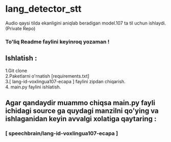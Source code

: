 # lang_detector_stt
Audio qaysi tilda ekanligini aniqlab beradigan model.107 ta til uchun ishlaydi.(Private Repo)

### To'liq Readme faylini keyinroq yozaman !   

## Ishlatish :
1.Git clone <br>
2.Paketlarni o'rnatish [requirements.txt] <br>
3.[ lang-id-voxlingua107-ecapa ] faylini zipdan chiqarish. <br>
4. main.py faylini ishlatish.

## Agar qandaydir muammo chiqsa main.py fayli ichidagi source ga quydagi manzilni qo'ying va ishlaganidan keyin avvalgi xolatiga qaytaring : 
### [ speechbrain/lang-id-voxlingua107-ecapa ]

